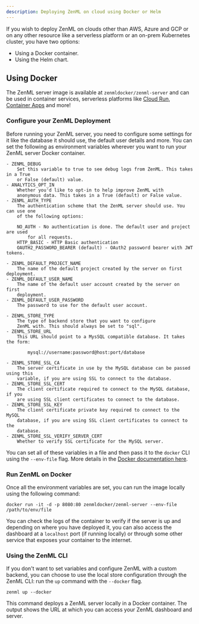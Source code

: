```yaml
---
description: Deploying ZenML on cloud using Docker or Helm
---
```


If you wish to deploy ZenML on clouds other than AWS, Azure and GCP or on any other resource like a serverless platform or an on-prem Kubernetes cluster, you have two options:

- Using a Docker container.
- Using the Helm chart.

## Using Docker

The ZenML server image is available at `zenmldocker/zenml-server` and can be used in container services, serverless platforms like [Cloud Run](https://cloud.google.com/run), [Container Apps](https://learn.microsoft.com/en-us/azure/container-apps/overview) and more!


### Configure your ZenML Deployment

Before running your ZenML server, you need to configure some settings for it like the database it should use, the default user details and more. 
You can set the following as environment variables wherever you want to run your ZenML server Docker container.

```
- ZENML_DEBUG
    Set this variable to true to see debug logs from ZenML. This takes in a True
    or False (default) value.
- ANALYTICS_OPT_IN
    Whether you'd like to opt-in to help improve ZenML with
    anonymous data. This takes in a True (default) or False value.
- ZENML_AUTH_TYPE
    The authentication scheme that the ZenML server should use. You can use one
    of the following options:
    
    NO_AUTH - No authentication is done. The default user and project are used
        for all requests.
    HTTP_BASIC - HTTP Basic authentication
    OAUTH2_PASSWORD_BEARER (default) - OAuth2 password bearer with JWT tokens.
    
- ZENML_DEFAULT_PROJECT_NAME
    The name of the default project created by the server on first deployment.
- ZENML_DEFAULT_USER_NAME
    The name of the default user account created by the server on first
    deployment.
- ZENML_DEFAULT_USER_PASSWORD
    The password to use for the default user account.    

- ZENML_STORE_TYPE
    The type of backend store that you want to configure 
    ZenML with. This should always be set to "sql".
- ZENML_STORE_URL
    This URL should point to a MysSQL compatible database. It takes the form:

        mysql://username:password@host:port/database

- ZENML_STORE_SSL_CA
    The server certificate in use by the MySQL database can be passed using this
    variable, if you are using SSL to connect to the database.
- ZENML_STORE_SSL_CERT
    The client certificate required to connect to the MySQL database, if you
    are using SSL client certificates to connect to the database.
- ZENML_STORE_SSL_KEY
    The client certificate private key required to connect to the MySQL
    database, if you are using SSL client certificates to connect to the
    database.
- ZENML_STORE_SSL_VERIFY_SERVER_CERT
    Whether to verify SSL certificate for the MySQL server.    
```
You can set all of these variables in a file and then pass it to the `docker` CLI using the `--env-file` flag. More details in the [Docker documentation here](https://docs.docker.com/engine/reference/commandline/run/#set-environment-variables--e---env---env-file).

### Run ZenML on Docker

Once all the environment variables are set, you can run the image locally using the following command:

```
docker run -it -d -p 8080:80 zenmldocker/zenml-server --env-file /path/to/env/file
```
    
You can check the logs of the container to verify if the server is up and depending on where you have deployed it, you can also access the dashboard at a `localhost` port (if running locally) or through some other service that exposes your container to the internet. 

### Using the ZenML CLI
If you don't want to set variables and configure ZenML with a custom backend, you can choose to use the local store configuration through the ZenML CLI: run the `up` command with the `--docker` flag.

```
zenml up --docker
```

This command deploys a ZenML server locally in a Docker container. The output shows the URL at which you can access your ZenML dashboard and server.
